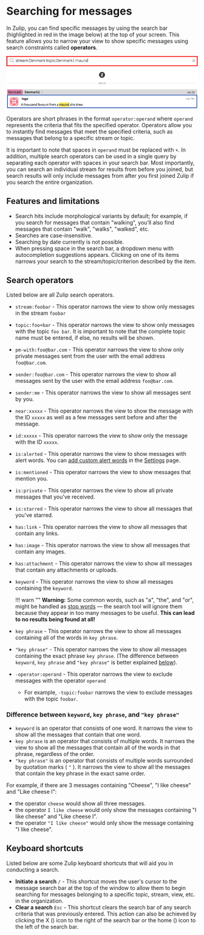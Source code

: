 # Searching for messages

In Zulip, you can find specific messages by using the search bar (highlighted in
red in the image below) at the top of your screen. This feature allows you to
narrow your view to show specific messages using search constraints called
**operators**.

![Search bar](/static/images/help/search-bar.png)

Operators are short phrases in the format `operator:operand` where `operand`
represents the criteria that fits the specified operator. Operators allow you to
instantly find messages that meet the specified criteria, such as messages that
belong to a specific stream or topic.

It is important to note that spaces in `operand` must be replaced with `+`. In
addition, multiple search operators can be used in a single query by separating
each operator with spaces in your search bar. Most importantly, you can search
an individual stream for results from before you joined, but search results will
only include messages from after you first joined Zulip if you search the entire
organization.

## Features and limitations

* Search hits include morphological variants by default; for example, if you
search for messages that contain "walking", you’ll also find messages that
contain "walk", "walks", "walked", etc.
* Searches are case-insensitive.
* Searching by date currently is not possible.
* When pressing space in the search bar, a dropdown menu with autocompletion
  suggestions appears. Clicking on one of its items narrows your search to the
  stream/topic/criterion described by the item.

## Search operators

Listed below are all Zulip search operators.

* `stream:foobar` - This operator narrows the view to show only
  messages in the stream `foobar`
* `topic:foo+bar` - This operator narrows the view to show only
  messages with the topic `foo bar`. It is important to note that the
  complete topic name must be entered, if else, no results will be shown.
* `pm-with:foo@bar.com` - This operator narrows the view to show only
  private messages sent from the user with the email address
  `foo@bar.com`.
* `sender:foo@bar.com` - This operator narrows the view to show all
  messages sent by the user with the email address `foo@bar.com`.
* `sender:me` - This operator narrows the view to show all messages sent by you.
* `near:xxxxx` - This operator narrows the view to show the message
  with the ID `xxxxx` as well as a few messages sent before and after
  the message.
* `id:xxxxx` - This operator narrows the view to show only the message with the
ID `xxxxx`.
* `is:alerted` - This operator narrows the view to show messages with alert
words. You can [add custom alert words](/help/alert-words) in the
[Settings](/#settings) page.
* `is:mentioned` - This operator narrows the view to show messages that mention
you.
* `is:private` - This operator narrows the view to show all private messages
that you've received.
* `is:starred` - This operator narrows the view to show all messages that you've
starred.
* `has:link` - This operator narrows the view to show all messages that contain
any links.
* `has:image` - This operator narrows the view to show all messages that contain
any images.
* `has:attachment` - This operator narrows the view to show all messages that
contain any attachments or uploads.
* `keyword` - This operator narrows the view to show all messages containing the
`keyword`.

    !!! warn ""
        **Warning:** Some common words, such as "a", "the", and "or", might be
        handled as [stop words](https://en.wikipedia.org/wiki/Stop_words) — the
        search tool will ignore them because they appear in too many messages to
        be useful. **This can lead to no results being found at all!**

* `key phrase` - This operator narrows the view to show all messages containing
all of the words in `key phrase`.
* `"key phrase"` - This operator narrows the view to show all messages
containing the exact phrase `key phrase`.
(The difference between `keyword`, `key phrase` and `"key phrase"` is better
explained [below](#difference-between-keyword-key-phrase-and-key-phrase)).
* `-operator:operand` - This operator narrows the view to exclude messages with the operator `operand`
    * For example, `-topic:foobar` narrows the view to exclude messages with the topic `foobar`.

### Difference between `keyword`, `key phrase`, and `"key phrase"`

* `keyword` is an operator that consists of one word. It narrows the view to show all the messages that contain
that one word.
* `key phrase` is an operator that consists of multiple words. It narrows the view to show all the messages that
contain all of the words in that phrase, regardless of the order.
* `"key phrase"` is an operator that consists of multiple words surrounded by quotation marks ( `"` ). It narrows
the view to show all the messages that contain the key phrase in the exact same order.

For example, if there are 3 messages containing "Cheese", "I like cheese" and
"Like cheese I":

* the operator `cheese` would show all three messages.
* the operator `I like cheese` would only show the messages containing "I like
    cheese" and "Like cheese I".
* the operator `"I like cheese"` would only show the message containing "I like
    cheese".

## Keyboard shortcuts

Listed below are some Zulip keyboard shortcuts that will aid you in conducting a search.

* **Initiate a search** `/` - This shortcut moves the user's cursor to
  the message search bar at the top of the window to allow them to
  begin searching for messages belonging to a specific topic, stream,
  view, etc. in the organization.
* **Clear a search** `Esc` - This shortcut clears the search bar of
  any search criteria that was previously entered. This action can also be
  achieved by clicking the X (<i class="icon-vector-remove"></i>) icon to the
  right of the search bar or the home (<i class="icon-vector-home"></i>) icon to
  the left of the search bar.
